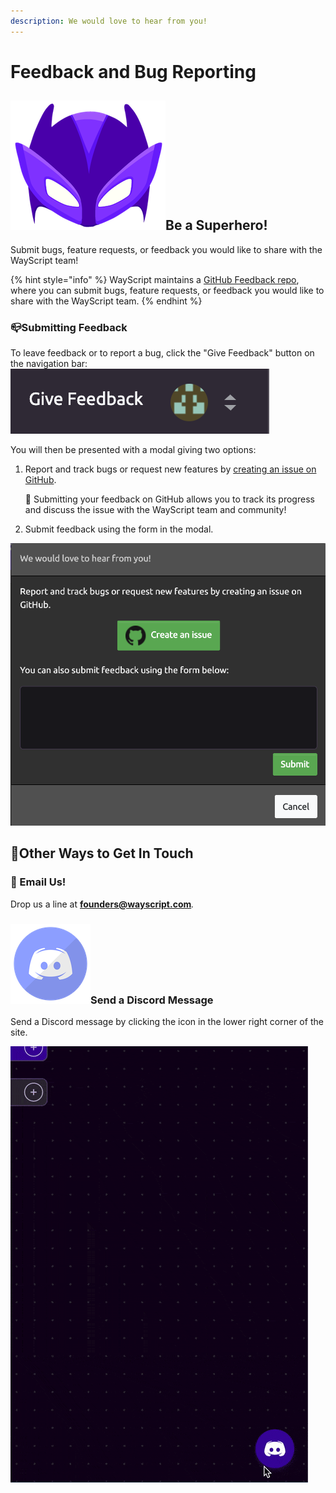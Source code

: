 ```yaml
---
description: We would love to hear from you!
---
```


# Feedback and Bug Reporting

## ![](../.gitbook/assets/super.png)Be a Superhero!

Submit bugs, feature requests, or feedback you would like to share with the WayScript team!

{% hint style="info" %}
WayScript maintains a [GitHub Feedback repo](https://github.com/wayscript/feedback), where you can submit bugs, feature requests, or feedback you would like to share with the WayScript team.
{% endhint %}

### 📪Submitting Feedback

To leave feedback or to report a bug, click the "Give Feedback" button on the navigation bar:  
 ![](../.gitbook/assets/give_feedback.png) 

You will then be presented with a modal giving two options:

1. Report and track bugs or request new features by [creating an issue on GitHub](https://github.com/wayscript/feedback/issues/new/choose).  


   🌟 Submitting your feedback on GitHub allows you to track its progress and discuss the issue with the WayScript team and community!  

2. Submit feedback using the form in the modal.

![Feedback Modal](../.gitbook/assets/feedback_modal.png)

## 💬Other Ways to Get In Touch

### 📧 Email Us!

Drop us a line at **founders@wayscript.com**_._

### ![](../.gitbook/assets/discord.png)Send a Discord Message

Send a Discord message by clicking the icon in the lower right corner of the site.

![](../.gitbook/assets/discord.gif)

